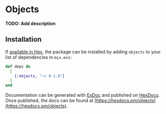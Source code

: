 # Objects

**TODO: Add description**

## Installation

If [available in Hex](https://hex.pm/docs/publish), the package can be installed
by adding `objects` to your list of dependencies in `mix.exs`:

```elixir
def deps do
  [
    {:objects, "~> 0.1.0"}
  ]
end
```

Documentation can be generated with [ExDoc](https://github.com/elixir-lang/ex_doc)
and published on [HexDocs](https://hexdocs.pm). Once published, the docs can
be found at [https://hexdocs.pm/objects](https://hexdocs.pm/objects).

